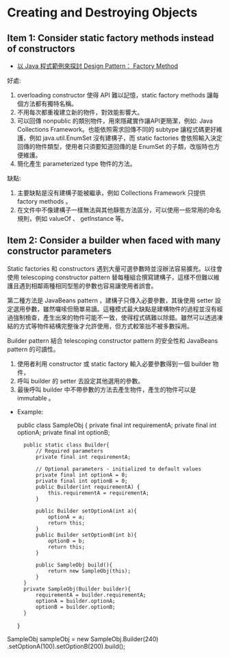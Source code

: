 # Creating and Destroying Objects #

## Item 1: Consider static factory methods instead of constructors ##

- [以 Java 程式範例來探討 Design Pattern： Factory Method](http://www.dotspace.idv.tw/Jyemii/patternscolumn/articles/FactoryMethodForJava.htm)

好處:

1. overloading constructor 使得 API 難以記憶，static factory methods 讓每個方法都有獨特名稱。
2. 不用每次都重複建立新的物件，對效能影響大。
3. 可以回傳 nonpublic 的類別物件，用來隱藏實作讓API更簡潔，例如: Java Collections Framework。也能依照需求回傳不同的 subtype  讓程式碼更好維護，例如 java.util.EnumSet 沒有建構子，而 static factories 會依照輸入決定回傳的物件類型，使用者只須要知道回傳的是 EnumSet 的子類，改版時也方便維護。
4. 簡化產生 parameterized type 物件的方法。

缺點:

1. 主要缺點是沒有建構子能被繼承，例如 Collections Framework 只提供 factory methods 。
2. 在文件中不像建構子一樣無法與其他靜態方法區分，可以使用一些常用的命名規則，例如 valueOf 、 getInstance 等。

## Item 2: Consider a builder when faced with many constructor parameters ##

Static factories 和 constructors 遇到大量可選參數時並沒辦法容易擴充。以往會使用 telescoping constructor pattern 替每種組合撰寫建構子，這樣不但難以維護且遇到相鄰兩種相同型態的參數也容易讓使用者誤會。

第二種方法是 JavaBeans pattern ，建構子只傳入必要參數，其後使用 setter 設定選用參數，雖然囉嗦但簡單易讀。這種模式最大缺點是建構物件的過程並沒有經過強制檢查，產生出來的物件可能不一致，使得程式碼難以除錯。雖然可以透過凍結的方式等物件結構完整後才允許使用，但方式較笨拙不被多數採用。

Builder pattern 結合 telescoping constructor pattern 的安全性和 JavaBeans pattern 的可讀性。

1. 使用者利用 constructor 或 static factory 輸入必要參數得到一個 builder 物件，
2. 呼叫 builder 的 setter 去設定其他選用的參數。
3. 最後呼叫 builder 中不帶參數的方法去產生物件，產生的物件可以是 immutable 。

- Example:

    public class SampleObj {
        private final int requirementA;
        private final int optionA;
        private final int optionB;

        public static class Builder{
            // Required parameters
            private final int requirementA;
            
            // Optional parameters - initialized to default values
            private final int optionA = 0;
            private final int optionB = 0;
            public Builder(int requirementA) {
                this.requirementA = requirementA;
            }

            public Builder setOptionA(int a){
                optionA = a;
                return this;
            }
            public Builder setOptionB(int b){
                optionB = b;
                return this;
            }
            
            public SampleObj build(){
                return new SampleObj(this);
            }
        }
        private SampleObj(Builder builder){
            requirementA = builder.requirementA;
            optionA = builder.optionA;
            optionB = builder.optionB;
        }
    }

SampleObj sampleObj = new SampleObj.Builder(240)
        .setOptionA(100).setOptionB(200).build();
